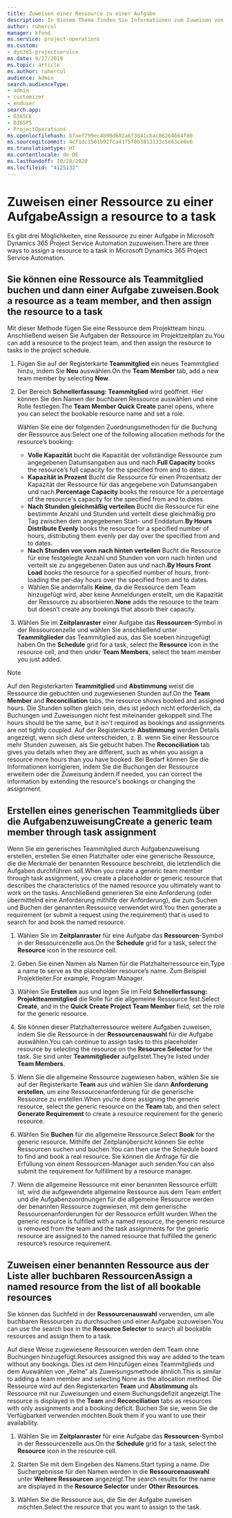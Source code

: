 ```yaml
---
title: Zuweisen einer Ressource zu einer Aufgabe
description: In diesem Thema finden Sie Informationen zum Zuweisen von Ressourcen zu Aufgaben.
author: ruhercul
manager: kfend
ms.service: project-operations
ms.custom:
- dyn365-projectservice
ms.date: 9/27/2019
ms.topic: article
ms.author: ruhercul
audience: Admin
search.audienceType:
- admin
- customizer
- enduser
search.app:
- D365CE
- D365PS
- ProjectOperations
ms.openlocfilehash: b7aef799ec4b90d602a6f3641cbac06264664f00
ms.sourcegitcommit: 4cf1dc1561b92fca4175f0b3813133c5e63ce8e6
ms.translationtype: HT
ms.contentlocale: de-DE
ms.lasthandoff: 10/28/2020
ms.locfileid: "4125132"
---
```

# <a name="assign-a-resource-to-a-task"></a><span data-ttu-id="4425b-103">Zuweisen einer Ressource zu einer Aufgabe</span><span class="sxs-lookup"><span data-stu-id="4425b-103">Assign a resource to a task</span></span>

<span data-ttu-id="4425b-104">Es gibt drei Möglichkeiten, eine Ressource zu einer Aufgabe in Microsoft Dynamics 365 Project Service Automation zuzuweisen.</span><span class="sxs-lookup"><span data-stu-id="4425b-104">There are three ways to assign a resource to a task in Microsoft Dynamics 365 Project Service Automation.</span></span>

## <a name="book-a-resource-as-a-team-member-and-then-assign-the-resource-to-a-task"></a><span data-ttu-id="4425b-105">Sie können eine Ressource als Teammitglied buchen und dann einer Aufgabe zuweisen.</span><span class="sxs-lookup"><span data-stu-id="4425b-105">Book a resource as a team member, and then assign the resource to a task</span></span>

<span data-ttu-id="4425b-106">Mit dieser Methode fügen Sie eine Ressource dem Projektteam hinzu. Anschließend weisen Sie Aufgaben der Ressource im Projektzeitplan zu.</span><span class="sxs-lookup"><span data-stu-id="4425b-106">You can add a resource to the project team, and then assign the resource to tasks in the project schedule.</span></span>

1. <span data-ttu-id="4425b-107">Fügen Sie auf der Registerkarte **Teammitglied** ein neues Teammitglied hinzu, indem Sie **Neu** auswählen.</span><span class="sxs-lookup"><span data-stu-id="4425b-107">On the **Team Member** tab, add a new team member by selecting **New**.</span></span> 

2. <span data-ttu-id="4425b-108">Der Bereich **Schnellerfassung: Teammitglied** wird geöffnet. Hier können Sie den Namen der buchbaren Ressource auswählen und eine Rolle festlegen.</span><span class="sxs-lookup"><span data-stu-id="4425b-108">The **Team Member Quick Create** panel opens, where you can select the bookable resource name and set a role.</span></span> 

    <span data-ttu-id="4425b-109">Wählen Sie eine der folgenden Zuordnungsmethoden für die Buchung der Ressource aus:</span><span class="sxs-lookup"><span data-stu-id="4425b-109">Select one of the following allocation methods for the resource’s booking:</span></span>

    - <span data-ttu-id="4425b-110">**Volle Kapazität** bucht die Kapazität der vollständige Ressource zum angegebenen Datumsangaben aus und nach.</span><span class="sxs-lookup"><span data-stu-id="4425b-110">**Full Capacity** books the resource’s full capacity for the specified from and to dates.</span></span>
    - <span data-ttu-id="4425b-111">**Kapazität in Prozent** Bucht die Ressource für einen Prozentsatz der Kapazität der Ressource für das angegebene von Datumsangaben und nach.</span><span class="sxs-lookup"><span data-stu-id="4425b-111">**Percentage Capacity** books the resource for a percentage of the resource's capacity for the specified from and to dates.</span></span>
    - <span data-ttu-id="4425b-112">**Nach Stunden gleichmäßig verteilen** Bucht die Ressource für eine bestimmte Anzahl und Stunden und verteilt diese gleichmäßig pro Tag zwischen dem angegebenen Start- und Enddatum.</span><span class="sxs-lookup"><span data-stu-id="4425b-112">**By Hours Distribute Evenly** books the resource for a specified number of hours, distributing them evenly per day over the specified from and to dates.</span></span>
    - <span data-ttu-id="4425b-113">**Nach Stunden von vorn nach hinten verteilen** Bucht die Ressource für eine festgelegte Anzahl und Stunden von vorn nach hinten und verteilt sie zu angegebenen Daten aus und nach.</span><span class="sxs-lookup"><span data-stu-id="4425b-113">**By Hours Front Load** books the resource for a specified number of hours, front-loading the per-day hours over the specified from and to dates.</span></span>
    - <span data-ttu-id="4425b-114">Wählen Sie andernfalls **Keine**, da die Ressource dem Team hinzugefügt wird, aber keine Anmeldungen erstellt, um die Kapazität der Ressource zu absorbieren.</span><span class="sxs-lookup"><span data-stu-id="4425b-114">**None** adds the resource to the team but doesn’t create any bookings that absorb their capacity.</span></span>

3. <span data-ttu-id="4425b-115">Wählen Sie im **Zeitplanraster** einer Aufgabe das **Ressourcen**-Symbol in der Ressourcenzelle und wählen Sie anschließend unter **Teammitglieder** das Teammitglied aus, das Sie soeben hinzugefügt haben.</span><span class="sxs-lookup"><span data-stu-id="4425b-115">On the **Schedule** grid for a task, select the **Resource** icon in the resource cell, and then under **Team Members**, select the team member you just added.</span></span> 

> [!NOTE]
> <span data-ttu-id="4425b-116">Auf den Registerkarten **Teammitglied** und **Abstimmung** weist die Ressource die gebuchten und zugewiesenen Stunden auf.</span><span class="sxs-lookup"><span data-stu-id="4425b-116">On the **Team Member** and **Reconciliation** tabs, the resource shows booked and assigned hours.</span></span> <span data-ttu-id="4425b-117">Die Stunden sollten gleich sein, dies ist jedoch nicht erforderlich, da Buchungen und Zuweisungen nicht fest miteinander gekoppelt sind.</span><span class="sxs-lookup"><span data-stu-id="4425b-117">The hours should be the same, but it isn't required as bookings and assignments are not tightly coupled.</span></span> <span data-ttu-id="4425b-118">Auf der Registerkarte **Abstimmung** werden Details angezeigt, wenn sich diese unterscheiden, z. B. wenn Sie einer Ressource mehr Stunden zuweisen, als Sie gebucht haben.</span><span class="sxs-lookup"><span data-stu-id="4425b-118">The **Reconciliation** tab gives you details when they are different, such as when you assign a resource more hours than you have booked.</span></span> <span data-ttu-id="4425b-119">Bei Bedarf können Sie die Informationen korrigieren, indem Sie die Buchungen der Ressource erweitern oder die Zuweisung ändern.</span><span class="sxs-lookup"><span data-stu-id="4425b-119">If needed, you can correct the information by extending the resource's bookings or changing the assignment.</span></span>

## <a name="create-a-generic-team-member-through-task-assignment"></a><span data-ttu-id="4425b-120">Erstellen eines generischen Teammitglieds über die Aufgabenzuweisung</span><span class="sxs-lookup"><span data-stu-id="4425b-120">Create a generic team member through task assignment</span></span>

<span data-ttu-id="4425b-121">Wenn Sie ein generisches Teammitglied durch Aufgabenzuweisung erstellen, erstellen Sie einen Platzhalter oder eine generische Ressource, die die Merkmale der benannten Ressource beschreibt, die letztendlich die Aufgaben durchführen soll.</span><span class="sxs-lookup"><span data-stu-id="4425b-121">When you create a generic team member through task assignment, you create a placeholder or generic resource that describes the characteristics of the named resource you ultimately want to work on the tasks.</span></span> <span data-ttu-id="4425b-122">Anschließend generieren Sie eine Anforderung (oder übermittelnd eine Anforderung mithilfe der Anforderung), die zum Suchen und Buchen der genannten Ressource verwendet wird.</span><span class="sxs-lookup"><span data-stu-id="4425b-122">You then generate a requirement (or submit a request using the requirement) that is used to search for and book the named resource.</span></span>

1. <span data-ttu-id="4425b-123">Wählen Sie im **Zeitplanraster** für eine Aufgabe das **Ressourcen**-Symbol in der Ressourcenzelle aus.</span><span class="sxs-lookup"><span data-stu-id="4425b-123">On the **Schedule** grid for a task, select the **Resource** icon in the resource cell.</span></span>

2. <span data-ttu-id="4425b-124">Geben Sie einen Namen als Namen für die Platzhalterressource ein.</span><span class="sxs-lookup"><span data-stu-id="4425b-124">Type a name to serve as the placeholder resource’s name.</span></span> <span data-ttu-id="4425b-125">Zum Beispiel Projektleiter.</span><span class="sxs-lookup"><span data-stu-id="4425b-125">For example, Program Manager.</span></span>

3. <span data-ttu-id="4425b-126">Wählen Sie **Erstellen** aus und legen Sie im Feld **Schnellerfassung: Projektteammitglied** die Rolle für die allgemeine Ressource fest.</span><span class="sxs-lookup"><span data-stu-id="4425b-126">Select **Create**, and in the **Quick Create Project Team Member** field, set the role for the generic resource.</span></span>

4. <span data-ttu-id="4425b-127">Sie können dieser Platzhalterressource weitere Aufgaben zuweisen, indem Sie die Ressource in der **Ressourcenauswahl** für die Aufgabe auswählen.</span><span class="sxs-lookup"><span data-stu-id="4425b-127">You can continue to assign tasks to this placeholder resource by selecting the resource on the **Resource Selector** for the task.</span></span> <span data-ttu-id="4425b-128">Sie sind unter **Teammitglieder** aufgelistet.</span><span class="sxs-lookup"><span data-stu-id="4425b-128">They’re listed under **Team Members**.</span></span>

5. <span data-ttu-id="4425b-129">Wenn Sie die allgemeine Ressource zugewiesen haben, wählen Sie sie auf der Registerkarte **Team** aus und wählen Sie dann **Anforderung erstellen**, um eine Ressourcenanforderung für die generische Ressource zu erstellen.</span><span class="sxs-lookup"><span data-stu-id="4425b-129">When you’re done assigning the generic resource, select the generic resource on the **Team** tab, and then select **Generate Requirement** to create a resource requirement for the generic resource.</span></span>

6. <span data-ttu-id="4425b-130">Wählen Sie **Buchen** für die allgemeine Ressource.</span><span class="sxs-lookup"><span data-stu-id="4425b-130">Select **Book** for the generic resource.</span></span> <span data-ttu-id="4425b-131">Mithilfe der Zeitplanübersicht können Sie echte Ressourcen suchen und buchen.</span><span class="sxs-lookup"><span data-stu-id="4425b-131">You can then use the Schedule board to find and book a real resource.</span></span> <span data-ttu-id="4425b-132">Sie können die Anfrage für die Erfüllung von einem Ressourcen-Manager auch senden.</span><span class="sxs-lookup"><span data-stu-id="4425b-132">You can also submit the requirement for fulfillment by a resource manager.</span></span>

7. <span data-ttu-id="4425b-133">Wenn die allgemeine Ressource mit einer benannten Ressource erfüllt ist, wird die aufgewendete allgemeine Ressource aus dem Team entfert und die Aufgabenzuordnungen für die allgemeine Ressource werden der benannten Ressource zugewiesen, mit dem generische Ressourcenanforderungen für der Ressource erfüllt wurden.</span><span class="sxs-lookup"><span data-stu-id="4425b-133">When the generic resource is fulfilled with a named resource, the generic resource is removed from the team and the task assignments for the generic resource are assigned to the named resource that fulfilled the generic resource’s resource requirement.</span></span>

## <a name="assign-a-named-resource-from-the-list-of-all-bookable-resources"></a><span data-ttu-id="4425b-134">Zuweisen einer benannten Ressource aus der Liste aller buchbaren Ressourcen</span><span class="sxs-lookup"><span data-stu-id="4425b-134">Assign a named resource from the list of all bookable resources</span></span>

<span data-ttu-id="4425b-135">Sie können das Suchfeld in der **Ressourcenauswahl** verwenden, um alle buchbaren Ressourcen zu durchsuchen und einer Aufgabe zuzuweisen.</span><span class="sxs-lookup"><span data-stu-id="4425b-135">You can use the search box in the **Resource Selector** to search all bookable resources and assign them to a task.</span></span>

<span data-ttu-id="4425b-136">Auf diese Weise zugewiesene Ressourcen werden dem Team ohne Buchungen hinzugefügt.</span><span class="sxs-lookup"><span data-stu-id="4425b-136">Resources assigned this way are added to the team without any bookings.</span></span> <span data-ttu-id="4425b-137">Dies ist dem Hinzufügen eines Teammitglieds und dem Auswählen von „Keine” als Zuweisungsmethode ähnlich.</span><span class="sxs-lookup"><span data-stu-id="4425b-137">This is similar to adding a team member and selecting None as the allocation method.</span></span> <span data-ttu-id="4425b-138">Die Ressource wird auf den Registerkarten **Team** und **Abstimmung** als Ressource mit nur Zuweisungen und einem Buchungsdefizit angezeigt.</span><span class="sxs-lookup"><span data-stu-id="4425b-138">The resource is displayed in the **Team** and **Reconciliation** tabs as resources with only assignments and a booking deficit.</span></span> <span data-ttu-id="4425b-139">Buchen Sie sie, wenn Sie die Verfügbarkeit verwenden möchten.</span><span class="sxs-lookup"><span data-stu-id="4425b-139">Book them if you want to use their availability.</span></span>

1. <span data-ttu-id="4425b-140">Wählen Sie im **Zeitplanraster** für eine Aufgabe das **Ressourcen**-Symbol in der Ressourcenzelle aus.</span><span class="sxs-lookup"><span data-stu-id="4425b-140">On the **Schedule** grid for a task, select the **Resource** icon in the resource cell.</span></span>

2. <span data-ttu-id="4425b-141">Starten Sie mit dem Eingeben des Namens.</span><span class="sxs-lookup"><span data-stu-id="4425b-141">Start typing a name.</span></span> <span data-ttu-id="4425b-142">Die Suchergebnisse für den Namen werden in die **Ressourcenauswahl** unter **Weitere Ressourcen** angezeigt.</span><span class="sxs-lookup"><span data-stu-id="4425b-142">The search results for the name are displayed in the **Resource Selector** under **Other Resources**.</span></span>

3. <span data-ttu-id="4425b-143">Wählen Sie die Ressource aus, die Sie der Aufgabe zuweisen möchten.</span><span class="sxs-lookup"><span data-stu-id="4425b-143">Select the resource that you want to assign to the task.</span></span>

